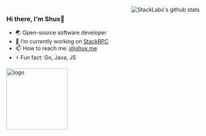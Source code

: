 <img align="right" src="https://github-readme-stats.vercel.app/api?username=printfcoder&show_icons=true&theme=vue" alt="StackLabs's github stats" />

### Hi there, I'm Shux🎉

- 🌏 Open-source software developer
- 🔭 I’m currently working on [StackRPC](https://github.com/stack-labs/stack-rpc)
- 📫 How to reach me: i@shux.me
- ⚡ Fun fact: Go, Java, JS

<img src="https://github-profile-trophy.vercel.app/?username=printfcoder&theme=flat&column=7&margin-w=10" alt="logo" height="160" align="center" />

